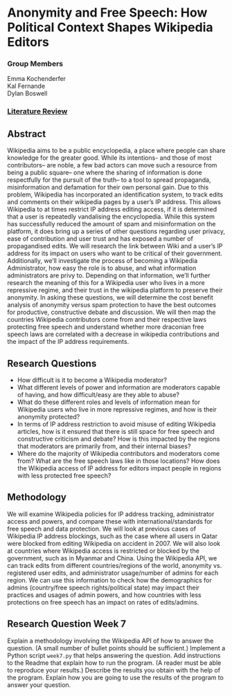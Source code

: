 # Anonymity and Free Speech: How Political Context Shapes Wikipedia Editors
### Group Members
Emma Kochenderfer  
Kal Fernande  
Dylan Boswell  
### [Literature Review](https://github.com/kochenderferc/wikipedia-political-context/blob/main/literature-review.md)
## Abstract
Wikipedia aims to be a public encyclopedia, a place where people can share knowledge for the greater good. While its intentions- and those of most contributors– are noble, a few bad actors can move such a resource from being a public square– one where the sharing of information is done respectfully for the pursuit of the truth– to a tool to spread propaganda, misinformation and defamation for their own personal gain. Due to this problem, Wikipedia has incorporated an identification system, to track edits and comments on their wikipedia pages by a user’s IP address. This allows Wikipedia to at times restrict IP address editing access, if it is determined that a user is repeatedly vandalising the encyclopedia. While this system has successfully reduced the amount of spam and misinformation on the platform, it does bring up a series of other questions regarding user privacy, ease of contribution and user trust and has exposed a number of propagandised edits. We will research the link between Wiki and a user’s IP address for its impact on users who want to be critical of their government. Additionally, we’ll investigate the process of becoming a Wikipedia Administrator, how easy the role is to abuse, and what information administrators are privy to. Depending on that information, we’ll further research the meaning of this for a Wikipedia user who lives in a more repressive regime, and their trust in the wikipedia platform to preserve their anonymity. In asking these questions, we will determine the cost benefit analysis of anonymity versus spam protection to have the best outcomes for productive, constructive debate and discussion. We will then map the countries Wikipedia contributors come from and their respective laws protecting free speech and understand whether more draconian free speech laws are correlated with a decrease in wikipedia contributions and the impact of the IP address requirements.
## Research Questions
* How difficult is it to become a Wikipedia moderator?
* What different levels of power and information are moderators capable of having, and how difficult/easy are they able to abuse?
* What do these different roles and levels of information mean for Wikipedia users who live in more repressive regimes, and how is their anonymity protected?
* In terms of IP address restriction to avoid misuse of editing Wikipedia articles, how is it ensured that there is still space for free speech and constructive criticism and debate? How is this impacted by the regions that moderators are primarily from, and their internal biases?
* Where do the majority of Wikipedia contributors and moderators come from? What are the free speech laws like in those locations? How does the Wikipedia access of IP address for editors impact people in regions with less protected free speech?
## Methodology
We will examine Wikipedia policies for IP address tracking, administrator access and powers, and compare these with international/standards for free speech and data protection. We will look at previous cases of Wikipedia IP address blockings, such as the case where all users in Qatar were blocked from editing Wikipedia on accident in 2007. We will also look at countries where Wikipedia access is restricted or blocked by the government, such as in Myanmar and China. Using the Wikipedia API, we can track edits from different countries/regions of the world, anonymity vs. registered user edits, and administrator usage/number of admins for each region. We can use this information to check how the demographics for admins (country/free speech rights/political state) may impact their practices and usages of admin powers, and how countries with less protections on free speech has an impact on rates of edits/admins.
## Research Question Week 7
Explain a methodology involving the Wikipedia API of how to answer the question. (A small number of bullet points should be sufficient.)
Implement a Python script `week7.py` that helps answering the question.
Add instructions to the Readme that explain how to run the program. (A reader must be able to reproduce your results.)
Describe the results you obtain with the help of the program.
Explain how you are going to use the results of the program to answer your question.

